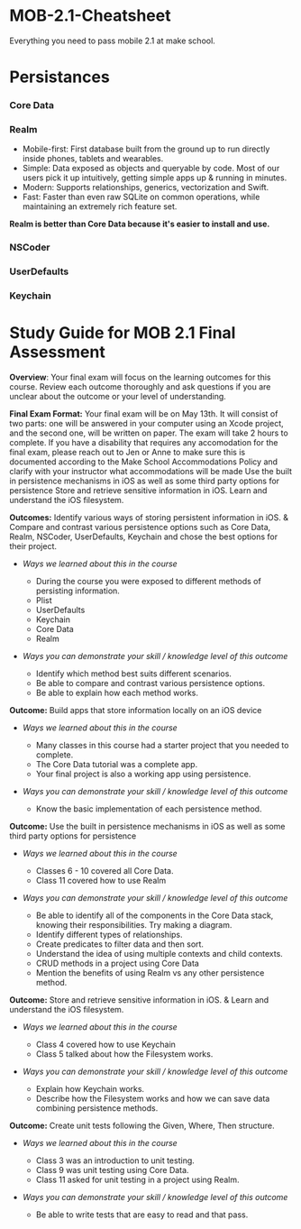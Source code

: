 # MOB-2.1-Cheatsheet
Everything you need to pass mobile 2.1 at make school.

# Persistances
### Core Data
### Realm
* Mobile-first: First database built from the ground up to run directly inside phones, tablets and wearables.
* Simple: Data exposed as objects and queryable by code. Most of our users pick it up intuitively, getting simple apps up & running in minutes.
* Modern: Supports relationships, generics, vectorization and Swift.
* Fast: Faster than even raw SQLite on common operations, while maintaining an extremely rich feature set.

**Realm is better than Core Data because it's easier to install and use.**
### NSCoder

### UserDefaults

### Keychain
















# Study Guide for MOB 2.1 Final Assessment
**Overview**: Your final exam will focus on the learning outcomes for this course.  Review each outcome thoroughly and ask questions if you are unclear about the outcome or your level of understanding.

**Final Exam Format:** Your final exam will be on May 13th.  It will consist of two parts: one will be answered in your computer using an Xcode project, and the second one, will be written on paper. The exam will take 2 hours to complete.  If you have a disability that requires any accomodation for the final exam, please reach out to Jen or Anne to make sure this is documented according to the Make School Accommodations Policy and clarify with your instructor what accommodations will be made
Use the built in persistence mechanisms in iOS as well as some third party options for persistence
Store and retrieve sensitive information in iOS.
Learn and understand the iOS filesystem.

**Outcomes:** Identify various ways of storing persistent information in iOS. & Compare and contrast various persistence options such as Core Data, Realm, NSCoder, UserDefaults, Keychain and chose the best options for their project.

- *Ways we learned about this in the course*
  - During the course you were exposed to different methods of persisting information.
  - Plist
  - UserDefaults
  - Keychain
  - Core Data
  - Realm

- *Ways you can demonstrate your skill / knowledge level of this outcome*
  - Identify which method best suits different scenarios.
  - Be able to compare and contrast various persistence options.
  - Be able to explain how each method works.

**Outcome:** Build apps that store information locally on an iOS device

- *Ways we learned about this in the course*
  - Many classes in this course had a starter project that you needed to complete.
  - The Core Data tutorial was a complete app.
  - Your final project is also a working app using persistence.

- *Ways you can demonstrate your skill / knowledge level of this outcome*
  - Know the basic implementation of each persistence method.

**Outcome:** Use the built in persistence mechanisms in iOS as well as some third party options for persistence

- *Ways we learned about this in the course*
  - Classes 6 - 10 covered all Core Data.
  - Class 11 covered how to use Realm

- *Ways you can demonstrate your skill / knowledge level of this outcome*
  - Be able to identify all of the components in the Core Data stack, knowing their responsibilities. Try making a diagram.
  - Identify different types of relationships.
  - Create predicates to filter data and then sort.
  - Understand the idea of using multiple contexts and child contexts.
  - CRUD methods in a project using Core Data
  - Mention the benefits of using Realm vs any other persistence method.

**Outcome:** Store and retrieve sensitive information in iOS. & Learn and understand the iOS filesystem.

- *Ways we learned about this in the course*
  - Class 4 covered how to use Keychain
  - Class 5 talked about how the Filesystem works.

- *Ways you can demonstrate your skill / knowledge level of this outcome*
  - Explain how Keychain works.
  - Describe how the Filesystem works and how we can save data combining persistence methods.

**Outcome:** Create unit tests following the Given, Where, Then structure.

- *Ways we learned about this in the course*
  - Class 3 was an introduction to unit testing.
  - Class 9 was unit testing using Core Data.
  - Class 11 asked for unit testing in a project using Realm.

- *Ways you can demonstrate your skill / knowledge level of this outcome*
  - Be able to write tests that are easy to read and that pass.
